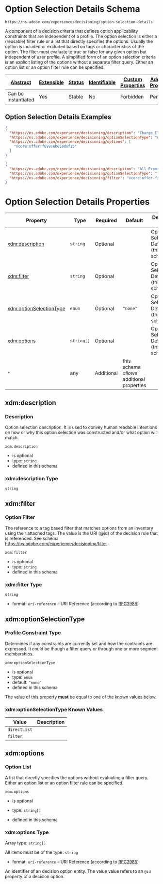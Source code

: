 
# Option Selection Details Schema

```
https://ns.adobe.com/experience/decisioning/option-selection-details
```

A component of a decision criteria that defines option applicability constraints that are independent of a profile. The option selection is either a (reusable) filter rule or a list that directly specifies the options. Usually the option is included or excluded based on tags or characteristics of the option. The filter must evaluate to true or false for any given option but independent of user profile. A simplified form of an option selection criteria is an explicit listing of the options without a separate filter query. Either an option list or an option filter rule can be specified.

| [Abstract](../../../../abstract.md) | [Extensible](../../../../extensions.md) | [Status](../../../../status.md) | [Identifiable](../../../../id.md) | [Custom Properties](../../../../extensions.md) | [Additional Properties](../../../../extensions.md) | Defined In |
|-------------------------------------|-----------------------------------------|---------------------------------|-----------------------------------|------------------------------------------------|----------------------------------------------------|------------|
| Can be instantiated | Yes | Stable | No | Forbidden | Permitted | [adobe/experience/decisioning/option-selection-details.schema.json](adobe/experience/decisioning/option-selection-details.schema.json) |

## Option Selection Details Examples

```json
{
  "https://ns.adobe.com/experience/decisioning/description": "Charge_Elite_30 Offer",
  "https://ns.adobe.com/experience/decisioning/optionSelectionType": "directList",
  "https://ns.adobe.com/experience/decisioning/options": [
    "xcore:offer:f6998eb62ed6f15"
  ]
}
```

```json
{
  "https://ns.adobe.com/experience/decisioning/description": "All Premium Credit Cards",
  "https://ns.adobe.com/experience/decisioning/optionSelectionType": "filter",
  "https://ns.adobe.com/experience/decisioning/filter": "xcore:offer-filter:f66f792de3c0ba9"
}
```


# Option Selection Details Properties

| Property | Type | Required | Default | Defined by |
|----------|------|----------|---------|------------|
| [xdm:description](#xdmdescription) | `string` | Optional |  | Option Selection Details (this schema) |
| [xdm:filter](#xdmfilter) | `string` | Optional |  | Option Selection Details (this schema) |
| [xdm:optionSelectionType](#xdmoptionselectiontype) | `enum` | Optional | `"none"` | Option Selection Details (this schema) |
| [xdm:options](#xdmoptions) | `string[]` | Optional |  | Option Selection Details (this schema) |
| `*` | any | Additional | this schema *allows* additional properties |

## xdm:description
### Description

Option selection description. It is used to convey human readable intentions on how or why this option selection was constructed and/or what option will match.

`xdm:description`
* is optional
* type: `string`
* defined in this schema

### xdm:description Type


`string`






## xdm:filter
### Option Filter

The reference to a tag based filter that matches options from an inventory using their attached tags. The value is the URI (@id) of the decision rule that is referenced. See schema https://ns.adobe.com/experience/decisioning/filter .

`xdm:filter`
* is optional
* type: `string`
* defined in this schema

### xdm:filter Type


`string`
* format: `uri-reference` – URI Reference (according to [RFC3986](https://tools.ietf.org/html/rfc3986))






## xdm:optionSelectionType
### Profile Constraint Type

Determines if any constraints are currently set and how the contraints are expressed. It could be though a filter query or through one or more segment memberships.

`xdm:optionSelectionType`
* is optional
* type: `enum`
* default: `"none"`
* defined in this schema

The value of this property **must** be equal to one of the [known values below](#xdmoptionselectiontype-known-values).

### xdm:optionSelectionType Known Values
| Value | Description |
|-------|-------------|
| `directList` |  |
| `filter` |  |




## xdm:options
### Option List

A list that directly specifies the options without evaluating a filter query. Either an option list or an option filter rule can be specified.

`xdm:options`
* is optional
* type: `string[]`

* defined in this schema

### xdm:options Type


Array type: `string[]`

All items must be of the type:
`string`
* format: `uri-reference` – URI Reference (according to [RFC3986](https://tools.ietf.org/html/rfc3986))


  
An identifier of an decision option entity. The value value refers to an `@id` property of a decision option.






